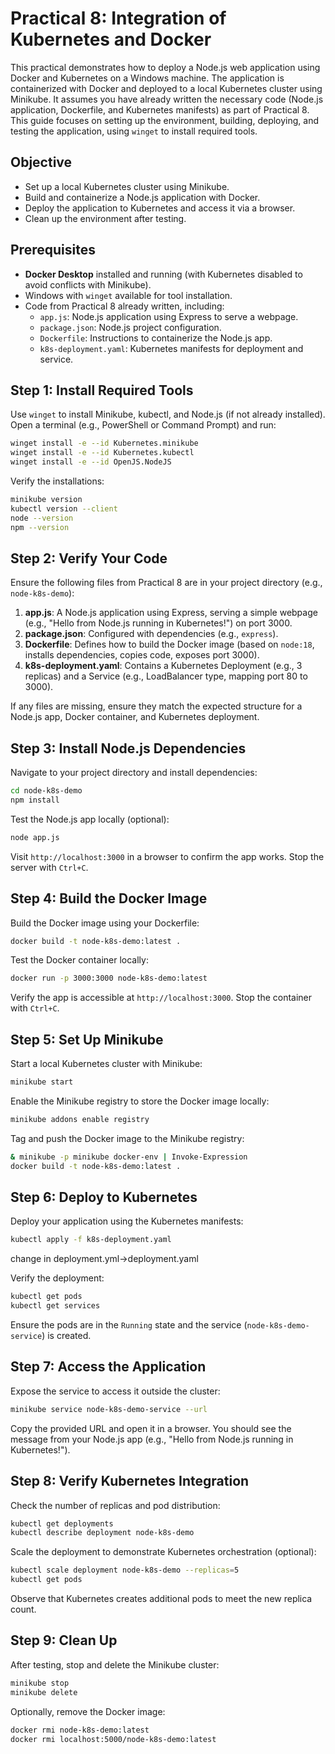 # Practical 8: Integration of Kubernetes and Docker

This practical demonstrates how to deploy a Node.js web application using Docker and Kubernetes on a Windows machine. The application is containerized with Docker and deployed to a local Kubernetes cluster using Minikube. It assumes you have already written the necessary code (Node.js application, Dockerfile, and Kubernetes manifests) as part of Practical 8. This guide focuses on setting up the environment, building, deploying, and testing the application, using `winget` to install required tools.

## Objective

- Set up a local Kubernetes cluster using Minikube.
- Build and containerize a Node.js application with Docker.
- Deploy the application to Kubernetes and access it via a browser.
- Clean up the environment after testing.

## Prerequisites

- **Docker Desktop** installed and running (with Kubernetes disabled to avoid conflicts with Minikube).
- Windows with `winget` available for tool installation.
- Code from Practical 8 already written, including:
  - `app.js`: Node.js application using Express to serve a webpage.
  - `package.json`: Node.js project configuration.
  - `Dockerfile`: Instructions to containerize the Node.js app.
  - `k8s-deployment.yaml`: Kubernetes manifests for deployment and service.

## Step 1: Install Required Tools

Use `winget` to install Minikube, kubectl, and Node.js (if not already installed). Open a terminal (e.g., PowerShell or Command Prompt) and run:

```bash
winget install -e --id Kubernetes.minikube
winget install -e --id Kubernetes.kubectl
winget install -e --id OpenJS.NodeJS
```

Verify the installations:

```bash
minikube version
kubectl version --client
node --version
npm --version
```

## Step 2: Verify Your Code

Ensure the following files from Practical 8 are in your project directory (e.g., `node-k8s-demo`):

1. **app.js**: A Node.js application using Express, serving a simple webpage (e.g., "Hello from Node.js running in Kubernetes!") on port 3000.
2. **package.json**: Configured with dependencies (e.g., `express`).
3. **Dockerfile**: Defines how to build the Docker image (based on `node:18`, installs dependencies, copies code, exposes port 3000).
4. **k8s-deployment.yaml**: Contains a Kubernetes Deployment (e.g., 3 replicas) and a Service (e.g., LoadBalancer type, mapping port 80 to 3000).

If any files are missing, ensure they match the expected structure for a Node.js app, Docker container, and Kubernetes deployment.

## Step 3: Install Node.js Dependencies

Navigate to your project directory and install dependencies:

```bash
cd node-k8s-demo
npm install
```

Test the Node.js app locally (optional):

```bash
node app.js
```

Visit `http://localhost:3000` in a browser to confirm the app works. Stop the server with `Ctrl+C`.

## Step 4: Build the Docker Image

Build the Docker image using your Dockerfile:

```bash
docker build -t node-k8s-demo:latest .
```

Test the Docker container locally:

```bash
docker run -p 3000:3000 node-k8s-demo:latest
```

Verify the app is accessible at `http://localhost:3000`. Stop the container with `Ctrl+C`.

## Step 5: Set Up Minikube

Start a local Kubernetes cluster with Minikube:

```bash
minikube start
```

Enable the Minikube registry to store the Docker image locally:

```bash
minikube addons enable registry
```

Tag and push the Docker image to the Minikube registry:

```bash
& minikube -p minikube docker-env | Invoke-Expression
docker build -t node-k8s-demo:latest .
```

## Step 6: Deploy to Kubernetes

Deploy your application using the Kubernetes manifests:

```bash
kubectl apply -f k8s-deployment.yaml

```
change in deployment.yml->deployment.yaml

Verify the deployment:

```bash
kubectl get pods
kubectl get services
```

Ensure the pods are in the `Running` state and the service (`node-k8s-demo-service`) is created.

## Step 7: Access the Application

Expose the service to access it outside the cluster:

```bash
minikube service node-k8s-demo-service --url
```

Copy the provided URL and open it in a browser. You should see the message from your Node.js app (e.g., "Hello from Node.js running in Kubernetes!").

## Step 8: Verify Kubernetes Integration

Check the number of replicas and pod distribution:

```bash
kubectl get deployments
kubectl describe deployment node-k8s-demo
```

Scale the deployment to demonstrate Kubernetes orchestration (optional):

```bash
kubectl scale deployment node-k8s-demo --replicas=5
kubectl get pods
```

Observe that Kubernetes creates additional pods to meet the new replica count.

## Step 9: Clean Up

After testing, stop and delete the Minikube cluster:

```bash
minikube stop
minikube delete
```

Optionally, remove the Docker image:

```bash
docker rmi node-k8s-demo:latest
docker rmi localhost:5000/node-k8s-demo:latest
```
